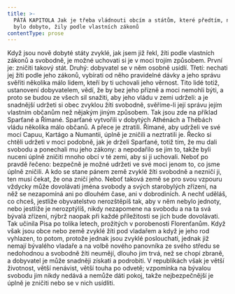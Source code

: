 ```yaml
---
title: >-
  PÁTÁ KAPITOLA Jak je třeba vládnouti obcím a státům, které předtím, než jich
  bylo dobyto, žily podle vlastních zákonů
contentType: prose
---
```


<section>

Když jsou nově dobyté státy zvyklé, jak jsem již řekl, žíti podle vlastních zákonů a svobodně, je možné uchovati si je v moci trojím způsobem. První je: zničiti takový stát. Druhý: dobyvatel se v něm osobně usídlí. Třetí: nechati jej žíti podle jeho zákonů, vybírati od něho pravidelné dávky a jeho správu svěřiti několika málo lidem, kteří by ti uchovali jeho věrnost. Tito lidé totiž, ustanovení dobyvatelem, vědí, že by bez jeho přízně a moci nemohli býti, a proto se budou ze všech sil snažiti, aby jeho vládu v zemi udrželi: a je snadnější udržeti si obec zvyklou žíti svobodně, svěříme-li její správu jejím vlastním občanům než nějakým jiným způsobem. Tak jsou zde na příklad Sparťané a Římané. Sparťané vytvořili v dobytých Athénách a Thébách vládu několika málo občanů. A přece je ztratili. Římané, aby udrželi ve své moci Capuu, Kartágo a Numantii, úplně je zničili a neztratili je. Řecko si chtěli udržeti v moci podobně, jak je drželi Sparťané, totiž tím, že mu dali svobodu a ponechali mu jeho zákony: a nepodařilo se jim to, takže byli nuceni úplně zničiti mnoho obcí v té zemi, aby si ji uchovali. Neboť po pravdě řečeno: bezpečně je možné udržeti ve své moci jenom to, co jsme úplně zničili. A kdo se stane pánem země zvyklé žíti svobodně a nezničí ji, ten musí čekat, že ona zničí jeho. Neboť taková země se pro svou vzpouru vždycky může dovolávati jména svobody a svých starobylých zřízení, na něž se nezapomíná ani po dlouhém čase, ani v dobrodiních. A nechť uděláš, co chceš, jestliže obyvatelstvo nerozštěpíš tak, aby v něm nebylo jednoty, nebo jestliže je nerozptýlíš, nikdy nezapomene na svobodu a na ta svá bývalá zřízení, nýbrž naopak při každé příležitosti se jich bude dovolávati. Tak učinila Pisa po tolika letech, prožitých v porobenosti Florenťanům. Když však jsou obce nebo země zvyklé žíti pod vladařem a když je jeho rod vyhlazen, to potom, protože jednak jsou zvyklé poslouchati, jednak již nemají bývalého vladaře a na volbě nového panovníka ze svého středu se nedohodnou a svobodně žíti neumějí, dlouho jim trvá, než se chopí zbraně, a dobyvatel je může snadněji získati a podrobiti. V republikách však je větší životnost, větší nenávist, větší touha po odvetě; vzpomínka na bývalou svobodu jim nikdy nedává a nemůže dáti pokoj, takže nejbezpečnější je úplně je zničiti nebo se v nich usídliti.

</section>
